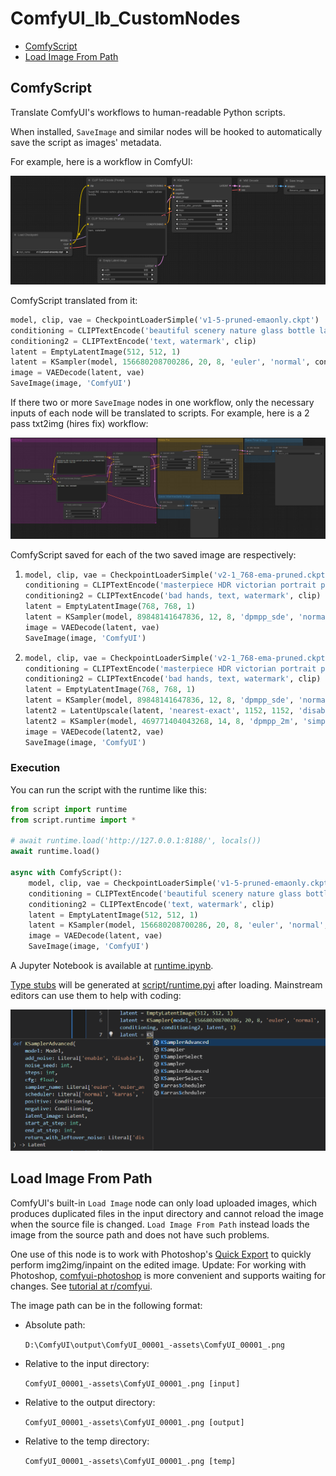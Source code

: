 # ComfyUI_Ib_CustomNodes
- [ComfyScript](#comfyscript)
- [Load Image From Path](#load-image-from-path)

## ComfyScript
Translate ComfyUI's workflows to human-readable Python scripts.

When installed, `SaveImage` and similar nodes will be hooked to automatically save the script as images' metadata.

For example, here is a workflow in ComfyUI:

![](images/README/workflow.png)

ComfyScript translated from it:
```python
model, clip, vae = CheckpointLoaderSimple('v1-5-pruned-emaonly.ckpt')
conditioning = CLIPTextEncode('beautiful scenery nature glass bottle landscape, , purple galaxy bottle,', clip)
conditioning2 = CLIPTextEncode('text, watermark', clip)
latent = EmptyLatentImage(512, 512, 1)
latent = KSampler(model, 156680208700286, 20, 8, 'euler', 'normal', conditioning, conditioning2, latent, 1)
image = VAEDecode(latent, vae)
SaveImage(image, 'ComfyUI')
```

If there two or more `SaveImage` nodes in one workflow, only the necessary inputs of each node will be translated to scripts. For example, here is a 2 pass txt2img (hires fix) workflow:

![](images/README/workflow2.png)

ComfyScript saved for each of the two saved image are respectively:
1. ```python
   model, clip, vae = CheckpointLoaderSimple('v2-1_768-ema-pruned.ckpt')
   conditioning = CLIPTextEncode('masterpiece HDR victorian portrait painting of woman, blonde hair, mountain nature, blue sky', clip)
   conditioning2 = CLIPTextEncode('bad hands, text, watermark', clip)
   latent = EmptyLatentImage(768, 768, 1)
   latent = KSampler(model, 89848141647836, 12, 8, 'dpmpp_sde', 'normal', conditioning, conditioning2, latent, 1)
   image = VAEDecode(latent, vae)
   SaveImage(image, 'ComfyUI')
   ```
2. ```python
   model, clip, vae = CheckpointLoaderSimple('v2-1_768-ema-pruned.ckpt')
   conditioning = CLIPTextEncode('masterpiece HDR victorian portrait painting of woman, blonde hair, mountain nature, blue sky', clip)
   conditioning2 = CLIPTextEncode('bad hands, text, watermark', clip)
   latent = EmptyLatentImage(768, 768, 1)
   latent = KSampler(model, 89848141647836, 12, 8, 'dpmpp_sde', 'normal', conditioning, conditioning2, latent, 1)
   latent2 = LatentUpscale(latent, 'nearest-exact', 1152, 1152, 'disabled')
   latent2 = KSampler(model, 469771404043268, 14, 8, 'dpmpp_2m', 'simple', conditioning, conditioning2, latent2, 0.5)
   image = VAEDecode(latent2, vae)
   SaveImage(image, 'ComfyUI')
   ```

<!--
CLI:
```sh
python -m script from-workflow "D:\workflow.json"
```
-->

### Execution
You can run the script with the runtime like this:
```python
from script import runtime
from script.runtime import *

# await runtime.load('http://127.0.0.1:8188/', locals())
await runtime.load()

async with ComfyScript():
    model, clip, vae = CheckpointLoaderSimple('v1-5-pruned-emaonly.ckpt')
    conditioning = CLIPTextEncode('beautiful scenery nature glass bottle landscape, , purple galaxy bottle,', clip)
    conditioning2 = CLIPTextEncode('text, watermark', clip)
    latent = EmptyLatentImage(512, 512, 1)
    latent = KSampler(model, 156680208700286, 20, 8, 'euler', 'normal', conditioning, conditioning2, latent, 1)
    image = VAEDecode(latent, vae)
    SaveImage(image, 'ComfyUI')
```

A Jupyter Notebook is available at [runtime.ipynb](runtime.ipynb).

[Type stubs](https://typing.readthedocs.io/en/latest/source/stubs.html) will be generated at [script/runtime.pyi](script/runtime.pyi) after loading. Mainstream editors can use them to help with coding:

![](images/README/type-stubs.png)

## Load Image From Path
ComfyUI's built-in `Load Image` node can only load uploaded images, which produces duplicated files in the input directory and cannot reload the image when the source file is changed. `Load Image From Path` instead loads the image from the source path and does not have such problems.

One use of this node is to work with Photoshop's [Quick Export](https://helpx.adobe.com/photoshop/using/export-artboards-layers.html#:~:text=in%20Photoshop.-,Quick%20Export%20As,-Use%20the%20Quick) to quickly perform img2img/inpaint on the edited image. Update: For working with Photoshop, [comfyui-photoshop](https://github.com/NimaNzrii/comfyui-photoshop) is more convenient and supports waiting for changes. See [tutorial at r/comfyui](https://www.reddit.com/r/comfyui/comments/18jygtn/new_ai_news_photoshop_to_comfyui_v1_is_finally/).

The image path can be in the following format:
- Absolute path:

  `D:\ComfyUI\output\ComfyUI_00001_-assets\ComfyUI_00001_.png`

- Relative to the input directory:

  `ComfyUI_00001_-assets\ComfyUI_00001_.png [input]`

- Relative to the output directory:

  `ComfyUI_00001_-assets\ComfyUI_00001_.png [output]`

- Relative to the temp directory:

  `ComfyUI_00001_-assets\ComfyUI_00001_.png [temp]`